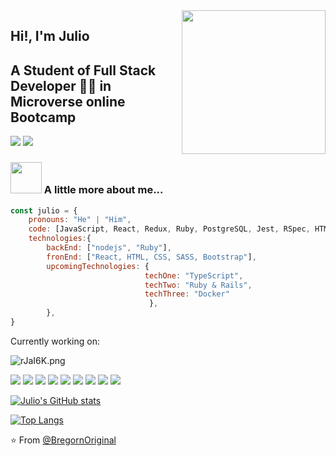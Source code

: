 <img align='right' src="https://media.giphy.com/media/M9gbBd9nbDrOTu1Mqx/giphy.gif" width="230">

## Hi!, I'm Julio
## A Student of Full Stack Developer 👨‍💻 in Microverse online Bootcamp

[![](https://img.shields.io/badge/LinkedIn-Julio-blue)](https://www.linkedin.com/in/julio-miguel-gagliardi-b81829197/)
[![](https://img.shields.io/badge/hotmail-juliog_14@hotmail.com-red)](mailto:juliog_14@hotmail.com)


### <img src="https://media.giphy.com/media/VgCDAzcKvsR6OM0uWg/giphy.gif" width="50"> A little more about me...  

```javascript
const julio = {
    pronouns: "He" | "Him",
    code: [JavaScript, React, Redux, Ruby, PostgreSQL, Jest, RSpec, HTML, CSS],
    technologies:{
        backEnd: ["nodejs", "Ruby"],
        fronEnd: ["React, HTML, CSS, SASS, Bootstrap"],
        upcomingTechnologies: {
                              techOne: "TypeScript",
                              techTwo: "Ruby & Rails",
                              techThree: "Docker"
                               },
        },
}
```

Currently working on:

<a src="https://www.microverse.com/html/"><img src="https://i.im.ge/2022/06/15/rJaI6K.png" alt="rJaI6K.png" border="0"/></a>

<a src="https://www.javascript.com/"><img src="https://img.icons8.com/color/48/000000/javascript.png"/></a>
<a src="https://www.w3schools.com/html/"><img src="https://img.icons8.com/color/48/000000/html-5.png"/></a>
<a src="https://www.w3schools.com/css/"><img src="https://img.icons8.com/color/48/000000/css3.png"/></a>
<a src="https://reactjs.org/"><img src="https://img.icons8.com/color/48/000000/react-native.png"/></a>
<a src="https://nodejs.org/"><img src="https://img.icons8.com/color/48/000000/nodejs.png"/></a>
<a src="https://visualstudio.microsoft.com/"><img src="https://img.icons8.com/color/48/000000/visual-studio.png"/></a>
<a src="https://www.npmjs.com/"><img src="https://img.icons8.com/color/48/000000/npm.png"/></a>
<a src="https://getbootstrap.com/"><img src="https://img.icons8.com/color/48/000000/bootstrap.png"/></a>
<a src="https://github.com/"><img src="https://img.icons8.com/color/48/000000/github--v1.png"/></a>


[![Julio's GitHub stats](https://github-readme-stats.vercel.app/api?username=BregornOriginal&show_icons=true&theme=ayu-mirage)](https://github.com/indigodavid/github-readme-stats)

[![Top Langs](https://github-readme-stats.vercel.app/api/top-langs/?username=BregornOriginal&theme=ayu-mirage&layout=compact)](https://github.com/indigodavid/github-readme-stats)

⭐️ From [@BregornOriginal](https://github.com/BregornOriginal)
